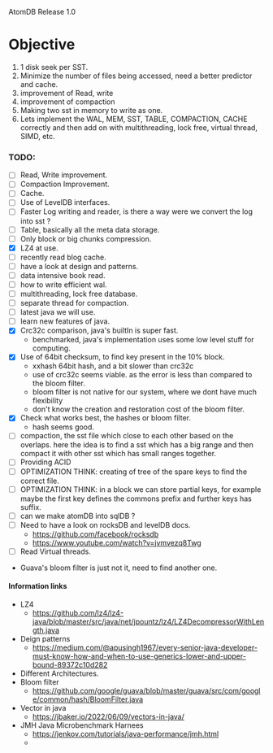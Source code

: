AtomDB Release 1.0

# Objective
1. 1 disk seek per SST.
2. Minimize the number of files being accessed, need a better predictor and cache.
3. improvement of Read, write
4. improvement of compaction
5. Making two sst in memory to write as one.
6. Lets implement the WAL, MEM, SST, TABLE, COMPACTION, CACHE correctly and then add on with multithreading, lock free, virtual thread, SIMD, etc.

### TODO:
- [ ] Read, Write improvement.
- [ ] Compaction Improvement.
- [ ] Cache.
- [ ] Use of LevelDB interfaces.
- [ ] Faster Log writing and reader, is there a way were we convert the log into sst ?
- [ ] Table, basically all the meta data storage. 
- [ ] Only block or big chunks compression.
- [x] LZ4 at use.
- [ ] recently read blog cache.
- [ ] have a look at design and patterns.
- [ ] data intensive book read.
- [ ] how to write efficient wal.
- [ ] multithreading, lock free database.
- [ ] separate thread for compaction.
- [ ] latest java we will use.
- [ ] learn new features of java.
- [x] Crc32c comparison, java's builtIn is super fast.
  - benchmarked, java's implementation uses some low level stuff for computing.
- [x] Use of 64bit checksum, to find key present in the 10% block.
  - xxhash 64bit hash, and a bit slower than crc32c
  - use of crc32c seems viable. as the error is less than compared to the bloom filter.
  - bloom filter is not native for our system, where we dont have much flexibility
  - don't know the creation and restoration cost of the bloom filter.
- [x] Check what works best, the hashes or bloom filter.
  - hash seems good.
- [ ] compaction, the sst file which close to each other based on the overlaps. here the idea is to find a sst which has a big range and then compact it with other sst which has small ranges together.
- [ ] Providing ACID
- [ ] OPTIMIZATION THINK: creating of tree of the spare keys to find the correct file.
- [ ] OPTIMIZATION THINK: in a block we can store partial keys, for example maybe the first key defines the commons prefix and further keys has suffix.
- [ ] can we make atomDB into sqlDB ?
- [ ] Need to have a look on rocksDB and levelDB docs.
  - https://github.com/facebook/rocksdb
  - https://www.youtube.com/watch?v=jvmvezq8Twg
- [ ] Read Virtual threads.
- Guava's bloom filter is just not it, need to find another one.



#### Information links
* LZ4
  * https://github.com/lz4/lz4-java/blob/master/src/java/net/jpountz/lz4/LZ4DecompressorWithLength.java
* Deign patterns
  * https://medium.com/@apusingh1967/every-senior-java-developer-must-know-how-and-when-to-use-generics-lower-and-upper-bound-89372c10d282
* Different Architectures.
* Bloom filter
  * https://github.com/google/guava/blob/master/guava/src/com/google/common/hash/BloomFilter.java
* Vector in java
  * https://jbaker.io/2022/06/09/vectors-in-java/
* JMH Java Microbenchmark Harnees
  * https://jenkov.com/tutorials/java-performance/jmh.html
  * 